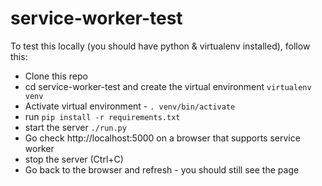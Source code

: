 # service-worker-test

To test this locally (you should have python & virtualenv installed), follow this:

* Clone this repo
* cd service-worker-test and create the virtual environment `virtualenv venv`
* Activate virtual environment - `. venv/bin/activate`
* run `pip install -r requirements.txt`
* start the server `./run.py`
* Go check http://localhost:5000 on a browser that supports service worker
* stop the server (Ctrl+C)
* Go back to the browser and refresh - you should still see the page
